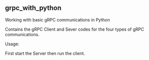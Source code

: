 ## grpc_with_python

Working with basic gRPC communications in Python

Contains the gRPC Client and Sever codes for the four types of gRPC communications.


Usage:

First start the Server then run the client.